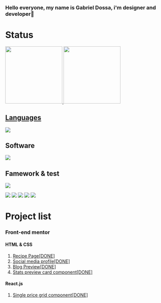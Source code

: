 ### Hello everyone, my name is Gabriel Dossa, i'm designer and developer👋</br>

<h1>Status</h1>
<div>
<a href="https://github.com/seu-usuário-aqui">
<img loading="lazy" height="180em" src="https://github-readme-stats.vercel.app/api/top-langs/?username=gabedossa&layout=compact&langs_count=7&theme=dracula"/>
<img loading="lazy" height="180em" src="https://github-readme-stats.vercel.app/api?username=gabedossa&show_icons=true&theme=dracula&include_all_commits=true&count_private=true"/>
</div>

<h2>Languages</h2>
<p>
  <a href="https://skillicons.dev">
    <img src="https://skillicons.dev/icons?i=js,ts,java" />
  </a>
</p>
<h2>Software</h2>
<p>
  <a href="https://skillicons.dev">
    <img src="https://skillicons.dev/icons?i=ai,ps,figma,idea,vscode,androidstudio,postgres" />
  </a>
</p>

<h2>Famework & test</h2> 
<p>
  <a href="https://skillicons.dev">
    <img src="https://skillicons.dev/icons?i=jest,react" />
  </a>
</p>

<div>
<a href="https://www.youtube.com/seu-canal-youtube-aqui" target="_blank"><img loading="lazy" src="https://img.shields.io/badge/YouTube-FF0000?style=for-the-badge&logo=youtube&logoColor=white" target="_blank"></a>
<a href="https://instagram.com/seu-usuário-instagram-aqui" target="_blank"><img loading="lazy" src="https://img.shields.io/badge/-Instagram-%23E4405F?style=for-the-badge&logo=instagram&logoColor=white" target="_blank"></a>
<a href="https://www.twitch.tv/seu-usuário-aqui" target="_blank"><img loading="lazy" src="https://img.shields.io/badge/Twitch-9146FF?style=for-the-badge&logo=twitch&logoColor=white" target="_blank"></a>
<a href = "mailto:contato@seu-usuário-aqui"><img loading="lazy" src="https://img.shields.io/badge/Gmail-D14836?style=for-the-badge&logo=gmail&logoColor=white" target="_blank"></a>
<a href="https://www.linkedin.com/in/seu-usuário-linkedln-aqui" target="_blank"><img loading="lazy" src="https://img.shields.io/badge/-LinkedIn-%230077B5?style=for-the-badge&logo=linkedin&logoColor=white" target="_blank"></a>   
</div>


<h1>Project list</h1>
<h3>Front-end mentor</h3>
<h4>HTML & CSS</h4>
<ol>
  <li><a href="https://github.com/gabedossa/frontendmentor-free-newbie/tree/main/001%20-%20Recipe%20Page%5BDONE%5D/%5B001%5D-Recipe_Page">Recipe Page[DONE] </a></li>
  <li><a href="https://github.com/gabedossa/frontendmentor-free-newbie/tree/main/002%20-%20Sosial%20Media%20Profile%5BDONE%5D">Social media profile[DONE] </a></li>
  <li><a href="https://github.com/gabedossa/frontendmentor-free-newbie/tree/main/003%20-%20Blog%20preview%5BDONE%5D">Blog Preview[DONE] </a></li>
  <li><a href="https://github.com/gabedossa/frontendmentor-free-newbie/tree/main/004%20-%20Stats%20preview%20card%20component%5BDONE%5D">Stats preview card component[DONE] </a></li>
</ol>
<h4>React.js</h4>
<ol>
  <li><a href="https://github.com/gabedossa/-react.js-005---Single-price-grid-component"> Single price grid component[DONE] </a></li>
</ol>

